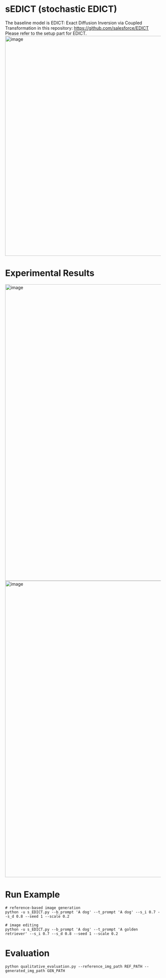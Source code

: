 # sEDICT (stochastic EDICT)
The baseline model is EDICT: Exact Diffusion Inversion via Coupled Transformation in this repository: https://github.com/salesforce/EDICT
Please refer to the setup part for EDICT.
<img width="712" alt="image" src="https://github.com/ojoo-J/sEDICT/assets/124341473/3e809337-d422-4175-8a2c-c306519ff1ec">

# Experimental Results
<img width="960" alt="image" src="https://github.com/ojoo-J/sEDICT/assets/124341473/c8e5a898-861a-4334-b834-808900d5d7e9">
<img width="960" alt="image" src="https://github.com/ojoo-J/sEDICT/assets/124341473/854c0020-5ade-4a6c-a17d-07c11a7d7e37">

# Run Example
```
# reference-based image generation
python -u s_EDICT.py --b_prompt 'A dog' --t_prompt 'A dog' --s_i 0.7 --s_d 0.8 --seed 1 --scale 0.2

# image editing
python -u s_EDICT.py --b_prompt 'A dog' --t_prompt 'A golden retriever' --s_i 0.7 --s_d 0.8 --seed 1 --scale 0.2
```

# Evaluation
```
python qualitative_evaluation.py --reference_img_path REF_PATH --generated_img_path GEN_PATH
```
